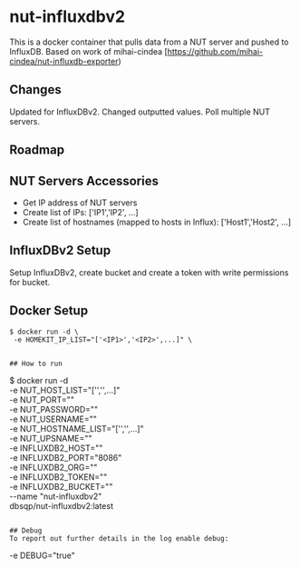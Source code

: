 # nut-influxdbv2

This is a docker container that pulls data from a NUT server and pushed to InfluxDB. Based on work of mihai-cindea [https://github.com/mihai-cindea/nut-influxdb-exporter)

## Changes
Updated for InfluxDBv2. Changed outputted values. Poll  multiple NUT servers.


## Roadmap

## NUT Servers Accessories
- Get IP address of NUT servers
- Create list of IPs: ['IP1','IP2', ...]
- Create list of hostnames (mapped to hosts in Influx): ['Host1','Host2', ...]

## InfluxDBv2 Setup
Setup InfluxDBv2, create bucket and create a token with write permissions for bucket.

## Docker Setup
```
$ docker run -d \
 -e HOMEKIT_IP_LIST="['<IP1>','<IP2>',...]" \


## How to run
```
$ docker run -d \
 -e NUT_HOST_LIST="['<IP1>','<IP2>',...]" \
 -e NUT_PORT="<NUT Port>" \
 -e NUT_PASSWORD="<NUT password>" \
 -e NUT_USERNAME="<NUT username>" \
 -e NUT_HOSTNAME_LIST="['<Host1>','<Host2>',...]" \
 -e NUT_UPSNAME="<NUT UPS Name>" \
 -e INFLUXDB2_HOST="<INFLUXDBv2 SERVER>" \
 -e INFLUXDB2_PORT="8086" \
 -e INFLUXDB2_ORG="" \
 -e INFLUXDB2_TOKEN="" \
 -e INFLUXDB2_BUCKET="" \
 --name "nut-influxdbv2" \
dbsqp/nut-influxdbv2:latest
```

## Debug
To report out further details in the log enable debug:
```
 -e DEBUG="true"
```
